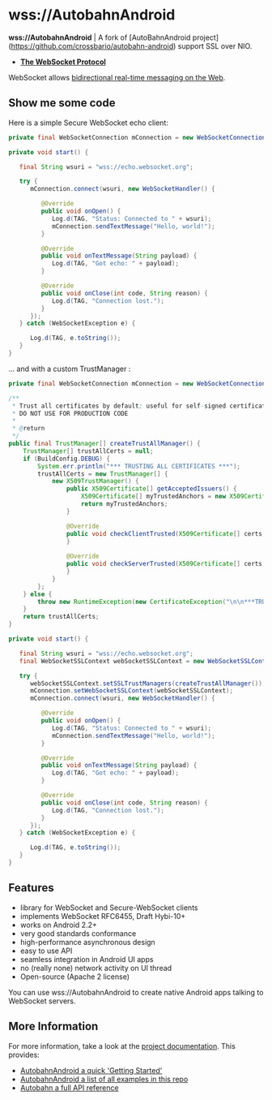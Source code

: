 # wss://AutobahnAndroid

**wss://AutobahnAndroid** | A fork of [AutoBahnAndroid project] (https://github.com/crossbario/autobahn-android) support SSL over NIO. 

* **[The WebSocket Protocol](http://tools.ietf.org/html/rfc6455)**

WebSocket allows [bidirectional real-time messaging on the Web](http://tavendo.com/blog/post/websocket-why-what-can-i-use-it/).

## Show me some code

Here is a simple Secure WebSocket echo client:

```java
private final WebSocketConnection mConnection = new WebSocketConnection();

private void start() {

   final String wsuri = "wss://echo.websocket.org";

   try {
      mConnection.connect(wsuri, new WebSocketHandler() {

         @Override
         public void onOpen() {
            Log.d(TAG, "Status: Connected to " + wsuri);
            mConnection.sendTextMessage("Hello, world!");
         }

         @Override
         public void onTextMessage(String payload) {
            Log.d(TAG, "Got echo: " + payload);
         }

         @Override
         public void onClose(int code, String reason) {
            Log.d(TAG, "Connection lost.");
         }
      });
   } catch (WebSocketException e) {

      Log.d(TAG, e.toString());
   }
}
```

... and with a custom TrustManager :

```java
private final WebSocketConnection mConnection = new WebSocketConnection();

/**  
 * Trust all certificates by default; useful for self-signed certificates and testing; 
 * DO NOT USE FOR PRODUCTION CODE  
 *  
 * @return  
 */ 
public final TrustManager[] createTrustAllManager() {
	TrustManager[] trustAllCerts = null;     
	if (BuildConfig.DEBUG) {          
		System.err.println("*** TRUSTING ALL CERTIFICATES ***");          
		trustAllCerts = new TrustManager[] {                 
			new X509TrustManager() {
				public X509Certificate[] getAcceptedIssuers() {
					X509Certificate[] myTrustedAnchors = new X509Certificate[0];
					return myTrustedAnchors;
				}

				@Override
				public void checkClientTrusted(X509Certificate[] certs, String authType) {
				}
				
				@Override
				public void checkServerTrusted(X509Certificate[] certs, String authType) {
				}
			}
		};
	} else {
		throw new RuntimeException(new CertificateException("\n\n***TRUST ALL CERTIFICATES DISABLED IN NON-DEBUG MODE ***\n\n"));     
	}      
	return trustAllCerts; 
}

private void start() {

   final String wsuri = "wss://echo.websocket.org";
   final WebSocketSSLContext webSocketSSLContext = new WebSocketSSLContext();

   try {
      webSocketSSLContext.setSSLTrustManagers(createTrustAllManager());
      mConnection.setWebSocketSSLContext(webSocketSSLContext);    
      mConnection.connect(wsuri, new WebSocketHandler() {

         @Override
         public void onOpen() {
            Log.d(TAG, "Status: Connected to " + wsuri);
            mConnection.sendTextMessage("Hello, world!");
         }

         @Override
         public void onTextMessage(String payload) {
            Log.d(TAG, "Got echo: " + payload);
         }

         @Override
         public void onClose(int code, String reason) {
            Log.d(TAG, "Connection lost.");
         }
      });
   } catch (WebSocketException e) {

      Log.d(TAG, e.toString());
   }
}
```

## Features

* library for WebSocket and Secure-WebSocket clients
* implements WebSocket RFC6455, Draft Hybi-10+ 
* works on Android 2.2+
* very good standards conformance
* high-performance asynchronous design
* easy to use API
* seamless integration in Android UI apps
* no (really none) network activity on UI thread
* Open-source (Apache 2 license)

You can use wss://AutobahnAndroid to create native Android apps talking to WebSocket servers.

## More Information

For more information, take a look at the [project documentation](http://autobahn.ws/android). This provides:

* [AutobahnAndroid a quick 'Getting Started'](http://autobahn.ws/android/gettingstarted.html)
* [AutobahnAndroid a list of all examples in this repo](http://autobahn.ws/android/examples.html)
* [Autobahn a full API reference](http://autobahn.ws/python/packages.html)



